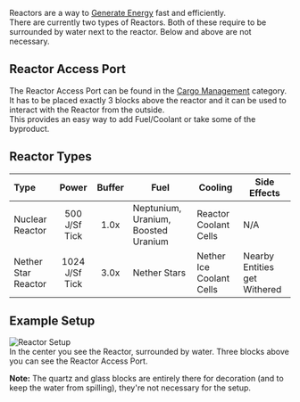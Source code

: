 Reactors are a way to [Generate Energy](https://github.com/Slimefun/Slimefun4/wiki/Electric-Machines) fast and efficiently.  
There are currently two types of Reactors. Both of these require to be surrounded by water next to the reactor. Below and above are not necessary.  

## Reactor Access Port
The Reactor Access Port can be found in the [Cargo Management](https://github.com/Slimefun/Slimefun4/wiki/Cargo-Management) category.  
It has to be placed exactly 3 blocks above the reactor and it can be used to interact with the Reactor from the outside.  
This provides an easy way to add Fuel/Coolant or take some of the byproduct.

## Reactor Types
| Type                 | Power          | Buffer | Fuel                                | Cooling                  | Side Effects                 |
| :------------------  | :------------: | :----: | ----------------------------------- | ------------------------ | ---------------------------- |
| Nuclear Reactor      | 500 J/Sf Tick  |  1.0x  | Neptunium, Uranium, Boosted Uranium | Reactor Coolant Cells    | N/A                          |
| Nether Star Reactor  | 1024 J/Sf Tick |  3.0x  | Nether Stars                        | Nether Ice Coolant Cells | Nearby Entities get Withered |

## Example Setup
![Reactor Setup](https://raw.githubusercontent.com/TheBusyBiscuit/Slimefun4-Wiki/master/images/multiblock-reactor.png)  
In the center you see the Reactor, surrounded by water. Three blocks above you can see the Reactor Access Port.

**Note:** The quartz and glass blocks are entirely there for decoration (and to keep the water from spilling), they're not necessary for the setup.
